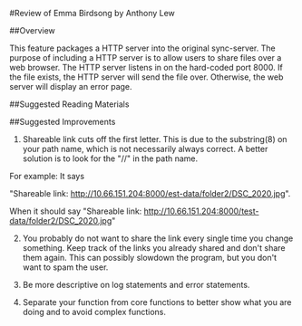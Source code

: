 #Review of Emma Birdsong by Anthony Lew

##Overview

This feature packages a HTTP server into the original sync-server. The purpose of including a HTTP server is to allow users to share files over a web browser. The HTTP server listens in on the hard-coded port 8000. If the file exists, the HTTP server will send the file over. Otherwise, the web server will display an error page.

##Suggested Reading Materials

##Suggested Improvements
1. Shareable link cuts off the first letter. This is due to the substring(8) on your path name, which is not necessarily always correct. A better solution is to look for the "//" in the path name.

For example: It says 

"Shareable link: http://10.66.151.204:8000/est-data/folder2/DSC_2020.jpg".

When it should say "Shareable link: http://10.66.151.204:8000/test-data/folder2/DSC_2020.jpg"

2. You probably do not want to share the link every single time you change something. Keep track of the links you already shared and don't share them again. This can possibly slowdown the program, but you don't want to spam the user.

3. Be more descriptive on log statements and error statements.

4. Separate your function from core functions to better show what you are doing and to avoid complex functions.